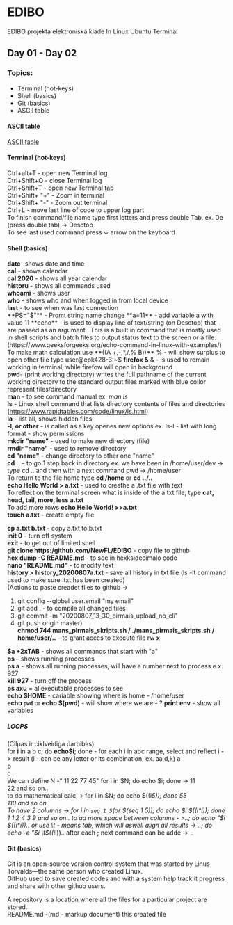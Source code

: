 # EDIBO
EDIBO projekta elektroniskā klade 
In Linux Ubuntu Terminal
## Day 01 - Day 02
### Topics:
- Terminal (hot-keys)
- Shell (basics)
- Git (basics)
- ASCII table

#### ASCII table
[ASCII table](http://www.ecowin.org/ascii.htm)

#### Terminal (hot-keys)
Ctrl+alt+T - open new Terminal log  
Ctrl+Shift+Q - close Terminal log  
Ctrl+Shift+T - open new Terminal tab  
Ctrl+Shift+ "+" - Zoom in terminal  
Ctrl+Shift+ "-" - Zoom out terminal  
Ctrl+L - move last line of code to upper log part  
To finish command/file name type first letters and press double Tab, ex. De (press double tab) -> Desctop  
To see last used command press ↓ arrow on the keyboard  

#### Shell (basics)
**date**- shows date and time  
**cal** - shows calendar  
**cal 2020** -  shows all year calendar  
**historu** - shows all commands used  
**whoami** - shows user  
**who** - shows who and when logged in from local device  
**last** -  to see when was last connection  
**PS="$"**  - Promt string name change 
**a=11** - add variable a with value 11  
**echo**  - is used to display line of text/string (on Desctop) that are passed as an argument . This is a built in command that is mostly used in shell scripts and batch files to output status text to the screen or a file. (https://www.geeksforgeeks.org/echo-command-in-linux-with-examples/)  
To make math calculation use **((A +,-,*,/,% B))** % - will show surplus    
to open other file type user@epk428-3:~$ **firefox &** & - is used to remain working in terminal, while firefow will open in background  
**pwd**- (print working directory) writes the full pathname of the current working directory to the standard output files marked with blue collor represent files/directory   
**man** - to see command manual ex. *man ls*  
**ls** - Linux shell command that lists directory contents of files and directories (https://www.rapidtables.com/code/linux/ls.html)  
**la** - list all, shows hidden files  
**-l, or other** - is called as a key openes new options ex. ls-l -  list with long format - show permissions  
**mkdir "name"** - used to make new directory (file)  
**rmdir "name"** - used to remove directory  
**cd "name"** - change directory to other one "name"  
**cd ..** - to go 1 step back in directory ex. we have been in /home/user/dev -> type cd .. and then with a next command pwd -> /home/user  
To return to the file home type **cd /home** or  **cd ../..**  
**echo Hello World > a.txt** - used to creathe a .txt file with text  
To reflect on the terminal screen what is inside of the a.txt file, type **cat, head, tail, more, less a.txt**  
To add more rows **echo Hello World! >>a.txt**  
**touch a.txt** - create empty file

**cp a.txt b.txt** - copy a.txt to b.txt  
**init 0** - turn off system  
**exit** - to get out of limited shell  
**git clone https:/github.com/NewFL/EDIBO** - copy file to github  
**hex dump -C README.md** - to see in hexksidecimalo code  
**nano "README.md"** - to modify text  
**history > history_20200807a.txt** - save all history in txt file (ls -lt command used to make sure .txt has been created)  
(Actions to paste creadet files to github ->  
1) git config --global user.email "my email"   
2) git add . - to compile all changed files  
3) git commit -m "20200807_13_30_pirmais_upload_no_cli"  
4) git push origin master)  
**chmod 744 mans_pirmais_skripts.sh / ./mans_pirmais_skripts.sh  /  home/user/..** - to grant acces to execute file rw **x** 

**$a +2xTAB** - shows all commands that start with "a"  
**ps** - shows running processes  
**ps a** - shows all running processes, will have a number next to process e.x. 927  
**kill 927** - turn off the process  
**ps axu** = al executable processes to see  
**echo $HOME** - cariable showing where is home - /home/user  
**echo `pwd`** or **echo $(pwd)** - will show where we are - ? 
**print env** - show all variables  
 
 ##### LOOPS
 (Cilpas ir ciklveidiga darbibas)  
 for **i** in a b c; do **echo$i**; done - for each i in abc range, select and reflect i -> result (i - can be any letter or its combination, ex. aa,d,k)
 a  
 b  
 c  
 We can define N -" 11 22 77 45"
 for i in $N; do echo $i; done ->
 11  
 22  and so on..  
 to do mathematical calc -> for i in $N; do echo $((i*5)); done
 55  
 110 and so on..  
 To have 2 columns -> for i in `seq 1 5`(or $(seq 1 5)); do echo $i  $((i*i)); done
 1  1  
 2  4  
 3  9  and so on..
 to ad more space between columns - >..; do echo "$i      $((i*i)).. or use \t - means tab, which will aswell align all results -> ..; do echo -e "$i \t$((i*i))..
 after each **;** next command can be adde -> ..


#### Git (basics)
Git is an open-source version control system that was started by Linus Torvalds—the same person who created Linux.  
GitHub used to save created codes and with a system help track it progress and share with other github users. 

A repository is a location where all the files for a particular project are stored.  
README.md -(md - markup document) this created file  



